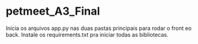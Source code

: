 # petmeet_A3_Final

Inicia os arquivos app.py nas duas pastas principais para rodar o front eo back.
Instale os requirements.txt pra iniciar todas as bibliotecas.
